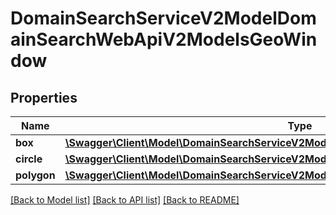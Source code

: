 # DomainSearchServiceV2ModelDomainSearchWebApiV2ModelsGeoWindow

## Properties
Name | Type | Description | Notes
------------ | ------------- | ------------- | -------------
**box** | [**\Swagger\Client\Model\DomainSearchServiceV2ModelDomainSearchWebApiV2ModelsBox**](DomainSearchServiceV2ModelDomainSearchWebApiV2ModelsBox.md) |  | [optional] 
**circle** | [**\Swagger\Client\Model\DomainSearchServiceV2ModelDomainSearchWebApiV2ModelsCircle**](DomainSearchServiceV2ModelDomainSearchWebApiV2ModelsCircle.md) |  | [optional] 
**polygon** | [**\Swagger\Client\Model\DomainSearchServiceV2ModelDomainSearchWebApiV2ModelsPolygon**](DomainSearchServiceV2ModelDomainSearchWebApiV2ModelsPolygon.md) |  | [optional] 

[[Back to Model list]](../../README.md#documentation-for-models) [[Back to API list]](../../README.md#documentation-for-api-endpoints) [[Back to README]](../../README.md)

